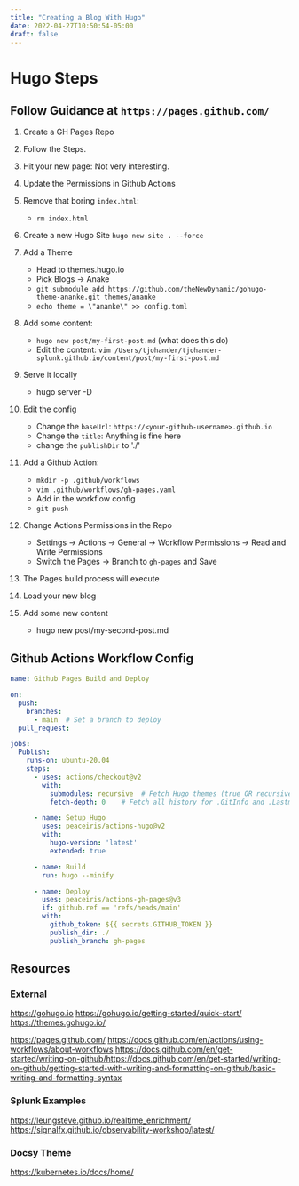 ```yaml
---
title: "Creating a Blog With Hugo"
date: 2022-04-27T10:50:54-05:00
draft: false
---
```

# Hugo Steps

## Follow Guidance at `https://pages.github.com/`
1. Create a GH Pages Repo
2. Follow the Steps.
3. Hit your new page: Not very interesting.
4. Update the Permissions in Github Actions
5. Remove that boring `index.html`: 
	- `rm index.html`
6. Create a new Hugo Site
	`hugo new site . --force`
7. Add a Theme
	- Head to themes.hugo.io
	- Pick Blogs -> Anake
	- `git submodule add https://github.com/theNewDynamic/gohugo-theme-ananke.git themes/ananke`
	- `echo theme = \"ananke\" >> config.toml`
8. Add some content:
	- `hugo new post/my-first-post.md` (what does this do)
	- Edit the content: `vim /Users/tjohander/tjohander-splunk.github.io/content/post/my-first-post.md`
9. Serve it locally
	- hugo server -D

10. Edit the config
	- Change the `baseUrl`: `https://<your-github-username>.github.io`
	- Change the `title`: Anything is fine here
	- change the `publishDir` to './'
11. Add a Github Action:
	- `mkdir -p .github/workflows`
	- `vim .github/workflows/gh-pages.yaml`
	- Add in the workflow config
	- `git push`
12. Change Actions Permissions in the Repo
	- Settings -> Actions -> General -> Workflow Permissions -> Read and Write Permissions
	- Switch the Pages -> Branch to `gh-pages` and Save

13. The Pages build process will execute
14. Load your new blog
15. Add some new content
	- hugo new post/my-second-post.md


## Github Actions Workflow Config

```yaml
name: Github Pages Build and Deploy  

on:
  push:
    branches:
      - main  # Set a branch to deploy
  pull_request:

jobs:
  Publish:
    runs-on: ubuntu-20.04
    steps:
      - uses: actions/checkout@v2
        with:
          submodules: recursive  # Fetch Hugo themes (true OR recursive)
          fetch-depth: 0    # Fetch all history for .GitInfo and .Lastmod

      - name: Setup Hugo
        uses: peaceiris/actions-hugo@v2
        with:
          hugo-version: 'latest'
          extended: true

      - name: Build
        run: hugo --minify

      - name: Deploy
        uses: peaceiris/actions-gh-pages@v3
        if: github.ref == 'refs/heads/main'
        with:
          github_token: ${{ secrets.GITHUB_TOKEN }}
          publish_dir: ./
          publish_branch: gh-pages
```

## Resources

### External
https://gohugo.io
https://gohugo.io/getting-started/quick-start/
https://themes.gohugo.io/

https://pages.github.com/
https://docs.github.com/en/actions/using-workflows/about-workflows
https://docs.github.com/en/get-started/writing-on-github/https://docs.github.com/en/get-started/writing-on-github/getting-started-with-writing-and-formatting-on-github/basic-writing-and-formatting-syntax

### Splunk Examples
https://leungsteve.github.io/realtime_enrichment/
https://signalfx.github.io/observability-workshop/latest/

### Docsy Theme
https://kubernetes.io/docs/home/






